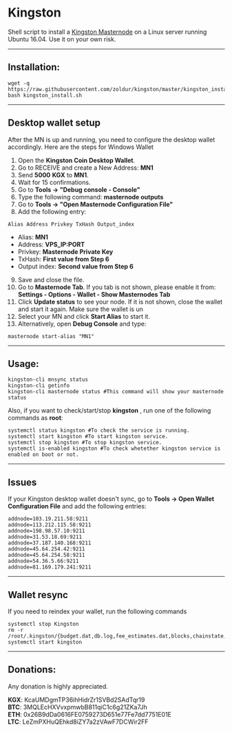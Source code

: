 # Kingston
Shell script to install a [Kingston Masternode](https://www.kingston.cash/) on a Linux server running Ubuntu 16.04. Use it on your own risk.

***
## Installation:
```
wget -q https://raw.githubusercontent.com/zoldur/kingston/master/kingston_install.sh
bash kingston_install.sh
```
***

## Desktop wallet setup

After the MN is up and running, you need to configure the desktop wallet accordingly. Here are the steps for Windows Wallet
1. Open the **Kingston Coin Desktop Wallet**.
2. Go to RECEIVE and create a New Address: **MN1**
3. Send **5000** **KGX** to **MN1**.
4. Wait for 15 confirmations.
5. Go to **Tools -> "Debug console - Console"**
6. Type the following command: **masternode outputs**
7. Go to  **Tools -> "Open Masternode Configuration File"**
8. Add the following entry:
```
Alias Address Privkey TxHash Output_index
```
* Alias: **MN1**
* Address: **VPS_IP:PORT**
* Privkey: **Masternode Private Key**
* TxHash: **First value from Step 6**
* Output index:  **Second value from Step 6**
9. Save and close the file.
10. Go to **Masternode Tab**. If you tab is not shown, please enable it from: **Settings - Options - Wallet - Show Masternodes Tab**
11. Click **Update status** to see your node. If it is not shown, close the wallet and start it again. Make sure the wallet is un
12. Select your MN and click **Start Alias** to start it.
13. Alternatively, open **Debug Console** and type:
```
masternode start-alias "MN1"
```
***

## Usage:
```
kingston-cli mnsync status
kingston-cli getinfo
kingston-cli masternode status #This command will show your masternode status
```
Also, if you want to check/start/stop **kingston** , run one of the following commands as **root**:

```
systemctl status kingston #To check the service is running.
systemctl start kingston #To start kingston service.
systemctl stop kingston #To stop kingston service.
systemctl is-enabled kingston #To check whetether kingston service is enabled on boot or not.
```
***

## Issues
If your Kingston desktop wallet doesn't sync, go to **Tools -> Open Wallet Configuration File** and add the following entries:
```
addnode=103.19.211.58:9211
addnode=113.212.115.58:9211
addnode=198.98.57.10:9211
addnode=31.53.18.69:9211
addnode=37.187.140.168:9211
addnode=45.64.254.42:9211
addnode=45.64.254.58:9211
addnode=54.36.5.66:9211
addnode=81.169.179.241:9211
```
***

## Wallet resync
If you need to reindex your wallet, run the following commands
```
systemctl stop Kingston
rm -r /root/.kingston/{budget.dat,db.log,fee_estimates.dat,blocks,chainstate,mncache.dat,mnpayments.dat,peers.dat}
systemctl start kingston
```
***

## Donations:  

Any donation is highly appreciated.  

**KGX**: KcaUMDgmTP36ihHidrZr1SVBd2SAdTqr19  
**BTC**: 3MQLEcHXVvxpmwbB811qiC1c6g21ZKa7Jh  
**ETH**: 0x26B9dDa0616FE0759273D651e77Fe7dd7751E01E  
**LTC**: LeZmPXHuQEhkd8iZY7a2zVAwF7DCWir2FF
